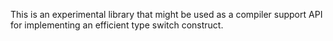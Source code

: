 This is an experimental library that might be used as a compiler support API for implementing an efficient type switch construct.
